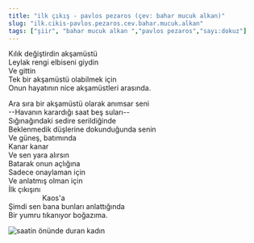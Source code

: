 ```yaml
---
title: "ilk çıkış - pavlos pezaros (çev: bahar mucuk alkan)"
slug: "ilk.cikis-pavlos.pezaros.cev.bahar.mucuk.alkan"
tags: ["şiir", "bahar mucuk alkan ","pavlos pezaros","sayı:dokuz"]
---
```


Kılık değiştirdin akşamüstü  
Leylak rengi elbiseni giydin\
Ve gittin\
Tek bir akşamüstü olabilmek için\
Onun hayatının nice akşamüstleri arasında.

Ara sıra bir akşamüstü olarak anımsar seni\
--Havanın karardığı saat beş suları--\
Sığınağındaki sedire serildiğinde\
Beklenmedik düşlerine dokunduğunda senin\
Ve güneş, batımında\
Kanar kanar\
Ve sen yara alırsın\
Batarak onun açlığına\
Sadece onaylaman için\
Ve anlatmış olman için\
İlk çıkışını\
                 Kaos'a\
Şimdi sen bana bunları anlattığında\
Bir yumru tıkanıyor boğazıma.

![saatin önünde duran kadın](/img/99.27.jpg)